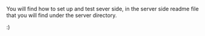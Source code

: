 You will find how to set up and test sever side, in the server side readme file that you will find under the server directory.

:)